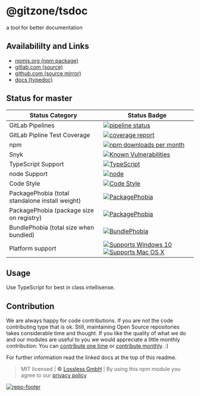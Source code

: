 # @gitzone/tsdoc
a tool for better documentation

## Availabililty and Links
* [npmjs.org (npm package)](https://www.npmjs.com/package/@gitzone/tsdoc)
* [gitlab.com (source)](https://gitlab.com/gitzone/tsdoc)
* [github.com (source mirror)](https://github.com/gitzone/tsdoc)
* [docs (typedoc)](https://gitzone.gitlab.io/tsdoc/)

## Status for master

Status Category | Status Badge
-- | --
GitLab Pipelines | [![pipeline status](https://gitlab.com/gitzone/tsdoc/badges/master/pipeline.svg)](https://lossless.cloud)
GitLab Pipline Test Coverage | [![coverage report](https://gitlab.com/gitzone/tsdoc/badges/master/coverage.svg)](https://lossless.cloud)
npm | [![npm downloads per month](https://badgen.net/npm/dy/@gitzone/tsdoc)](https://lossless.cloud)
Snyk | [![Known Vulnerabilities](https://badgen.net/snyk/gitzone/tsdoc)](https://lossless.cloud)
TypeScript Support | [![TypeScript](https://badgen.net/badge/TypeScript/>=%203.x/blue?icon=typescript)](https://lossless.cloud)
node Support | [![node](https://img.shields.io/badge/node->=%2010.x.x-blue.svg)](https://nodejs.org/dist/latest-v10.x/docs/api/)
Code Style | [![Code Style](https://badgen.net/badge/style/prettier/purple)](https://lossless.cloud)
PackagePhobia (total standalone install weight) | [![PackagePhobia](https://badgen.net/packagephobia/install/@gitzone/tsdoc)](https://lossless.cloud)
PackagePhobia (package size on registry) | [![PackagePhobia](https://badgen.net/packagephobia/publish/@gitzone/tsdoc)](https://lossless.cloud)
BundlePhobia (total size when bundled) | [![BundlePhobia](https://badgen.net/bundlephobia/minzip/@gitzone/tsdoc)](https://lossless.cloud)
Platform support | [![Supports Windows 10](https://badgen.net/badge/supports%20Windows%2010/yes/green?icon=windows)](https://lossless.cloud) [![Supports Mac OS X](https://badgen.net/badge/supports%20Mac%20OS%20X/yes/green?icon=apple)](https://lossless.cloud)

## Usage

Use TypeScript for best in class intellisense.

## Contribution

We are always happy for code contributions. If you are not the code contributing type that is ok. Still, maintaining Open Source repositories takes considerable time and thought. If you like the quality of what we do and our modules are useful to you we would appreciate a little monthly contribution: You can [contribute one time](https://lossless.link/contribute-onetime) or [contribute monthly](https://lossless.link/contribute). :)

For further information read the linked docs at the top of this readme.

> MIT licensed | **&copy;** [Lossless GmbH](https://lossless.gmbh)
| By using this npm module you agree to our [privacy policy](https://lossless.gmbH/privacy)

[![repo-footer](https://lossless.gitlab.io/publicrelations/repofooter.svg)](https://maintainedby.lossless.com)
